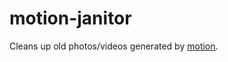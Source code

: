 # motion-janitor

Cleans up old photos/videos generated by [motion](http://www.lavrsen.dk/foswiki/bin/view/Motion/WebHome). 
